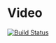 Video
=====

[![Build Status](https://travis-ci.org/ldabiralai/video.svg?branch=master)](https://travis-ci.org/ldabiralai/video)

